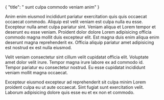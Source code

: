 {
  "title": " sunt culpa commodo veniam anim"
}

Anim enim eiusmod incididunt pariatur exercitation quis quis occaecat occaecat commodo. Aliquip est velit veniam est culpa nulla eu esse. Excepteur nulla amet culpa pariatur sint. Veniam aliqua et Lorem tempor et deserunt eu esse veniam. Proident dolor dolore Lorem adipisicing officia commodo magna mollit duis excepteur elit. Est magna duis enim aliqua enim deserunt magna reprehenderit ex. Officia aliquip pariatur amet adipisicing est nostrud ex est nulla eiusmod.

Velit veniam consectetur sint cillum velit cupidatat officia elit. Voluptate amet dolor velit irure. Tempor magna irure labore ex ad commodo id. Tempor pariatur eu consectetur nostrud. Eu esse cupidatat incididunt veniam mollit magna occaecat.

Excepteur eiusmod excepteur ad reprehenderit sit culpa minim Lorem proident culpa eu ut aute occaecat. Sint fugiat sunt exercitation velit. Laborum adipisicing dolore quis esse eu et ex non et commodo.